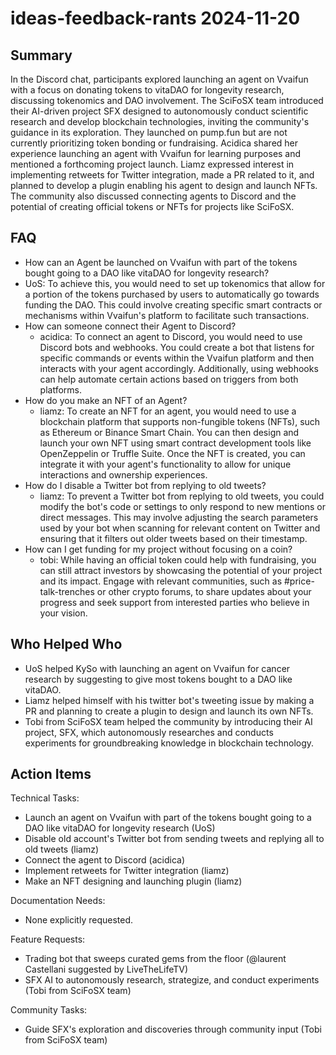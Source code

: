 # ideas-feedback-rants 2024-11-20

## Summary

In the Discord chat, participants explored launching an agent on Vvaifun with a focus on donating tokens to vitaDAO for longevity research, discussing tokenomics and DAO involvement. The SciFoSX team introduced their AI-driven project SFX designed to autonomously conduct scientific research and develop blockchain technologies, inviting the community's guidance in its exploration. They launched on pump.fun but are not currently prioritizing token bonding or fundraising. Acidica shared her experience launching an agent with Vvaifun for learning purposes and mentioned a forthcoming project launch. Liamz expressed interest in implementing retweets for Twitter integration, made a PR related to it, and planned to develop a plugin enabling his agent to design and launch NFTs. The community also discussed connecting agents to Discord and the potential of creating official tokens or NFTs for projects like SciFoSX.

## FAQ

- How can an Agent be launched on Vvaifun with part of the tokens bought going to a DAO like vitaDAO for longevity research?
- UoS: To achieve this, you would need to set up tokenomics that allow for a portion of the tokens purchased by users to automatically go towards funding the DAO. This could involve creating specific smart contracts or mechanisms within Vvaifun's platform to facilitate such transactions.
- How can someone connect their Agent to Discord?
    - acidica: To connect an agent to Discord, you would need to use Discord bots and webhooks. You could create a bot that listens for specific commands or events within the Vvaifun platform and then interacts with your agent accordingly. Additionally, using webhooks can help automate certain actions based on triggers from both platforms.
- How do you make an NFT of an Agent?
    - liamz: To create an NFT for an agent, you would need to use a blockchain platform that supports non-fungible tokens (NFTs), such as Ethereum or Binance Smart Chain. You can then design and launch your own NFT using smart contract development tools like OpenZeppelin or Truffle Suite. Once the NFT is created, you can integrate it with your agent's functionality to allow for unique interactions and ownership experiences.
- How do I disable a Twitter bot from replying to old tweets?
    - liamz: To prevent a Twitter bot from replying to old tweets, you could modify the bot's code or settings to only respond to new mentions or direct messages. This may involve adjusting the search parameters used by your bot when scanning for relevant content on Twitter and ensuring that it filters out older tweets based on their timestamp.
- How can I get funding for my project without focusing on a coin?
    - tobi: While having an official token could help with fundraising, you can still attract investors by showcasing the potential of your project and its impact. Engage with relevant communities, such as #price-talk-trenches or other crypto forums, to share updates about your progress and seek support from interested parties who believe in your vision.

## Who Helped Who

- UoS helped KySo with launching an agent on Vvaifun for cancer research by suggesting to give most tokens bought to a DAO like vitaDAO.
- Liamz helped himself with his twitter bot's tweeting issue by making a PR and planning to create a plugin to design and launch its own NFTs.
- Tobi from SciFoSX team helped the community by introducing their AI project, SFX, which autonomously researches and conducts experiments for groundbreaking knowledge in blockchain technology.

## Action Items

Technical Tasks:

- Launch an agent on Vvaifun with part of the tokens bought going to a DAO like vitaDAO for longevity research (UoS)
- Disable old account's Twitter bot from sending tweets and replying all to old tweets (liamz)
- Connect the agent to Discord (acidica)
- Implement retweets for Twitter integration (liamz)
- Make an NFT designing and launching plugin (liamz)

Documentation Needs:

- None explicitly requested.

Feature Requests:

- Trading bot that sweeps curated gems from the floor (@laurent Castellani suggested by LiveTheLifeTV)
- SFX AI to autonomously research, strategize, and conduct experiments (Tobi from SciFoSX team)

Community Tasks:

- Guide SFX's exploration and discoveries through community input (Tobi from SciFoSX team)
